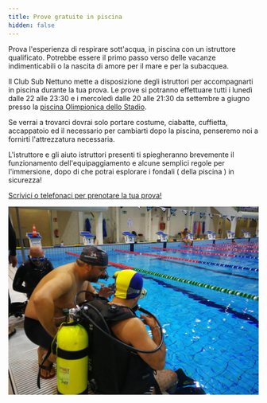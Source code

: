 ```yaml
---
title: Prove gratuite in piscina
hidden: false
---
```


Prova l'esperienza di respirare sott'acqua, in piscina con un istruttore qualificato. Potrebbe essere il primo passo verso delle vacanze indimenticabili o la nascita di amore per il mare e per la subacquea.

Il Club Sub Nettuno mette a disposizione degli istruttori per accompagnarti in piscina durante la tua prova. Le prove si potranno effettuare tutti i lunedì dalle 22 alle 23:30 e i mercoledì dalle 20 alle 21:30 da settembre a giugno presso la [piscina Olimpionica dello Stadio](/dove-siamo).

Se verrai a trovarci dovrai solo portare costume, ciabatte, cuffietta, accappatoio ed il necessario per cambiarti dopo la piscina, penseremo noi a fornirti l'attrezzatura necessaria.

L'istruttore e gli aiuto istruttori presenti ti spiegheranno brevemente il funzionamento dell'equipaggiamento e alcune semplici regole per l'immersione, dopo di che potrai esplorare i fondali ( della piscina ) in sicurezza!

[Scrivici o telefonaci per prenotare la tua prova!](/contattaci)

![](../media/prove-gratuite.jpg)
